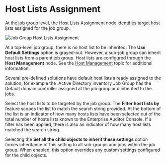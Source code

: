 # Host Lists Assignment

At the job group level, the Host Lists Assignment node identifies target host lists assigned for the
job group.

![Job Group Host Lists Assignment](/img/product_docs/accessanalyzer/11.6/accessanalyzer/admin/jobs/group/hostlistassignment.webp)

At a top-level job group, there is no host list to be inherited. The **Use Default Settings** option
is grayed-out. However, a sub-job group can inherit host lists from a parent job group. Host lists
are configured through the **Host Management** node. See the
[Host Management](/docs/accessanalyzer/11.6/admin/hostmanagement/overview.md)
topic for additional information.

Several pre-defined solutions have default host lists already assigned to the solution, for example
the .Active Directory Inventory Job Group has the Default domain controller assigned at the job
group and inherited to the jobs.

Select the host lists to be targeted by the job group. The **Filter host lists by** feature scopes
the list to match the search string provided. At the bottom of the list is an indicator of how many
hosts lists have been selected out of the total number of hosts lists known to the Enterprise
Auditor Console. If a filter has been applied, there is also an indicator of how many host lists
matched the search string.

Selecting the **Set all the child objects to inherit these settings** option forces inheritance of
this setting to all sub-groups and jobs within the job group. When enabled, this option overrides
any custom settings configured for the child objects.
